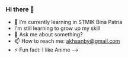### Hi there 👋

- 🌱 I’m currently learning in STMIK Bina Patria
- I'm still learning to grow up my skill
- 💬 Ask me about something?
- 📫 How to reach me: akhsanby@gmail.com
- ⚡ Fun fact: I like Anime
-->
